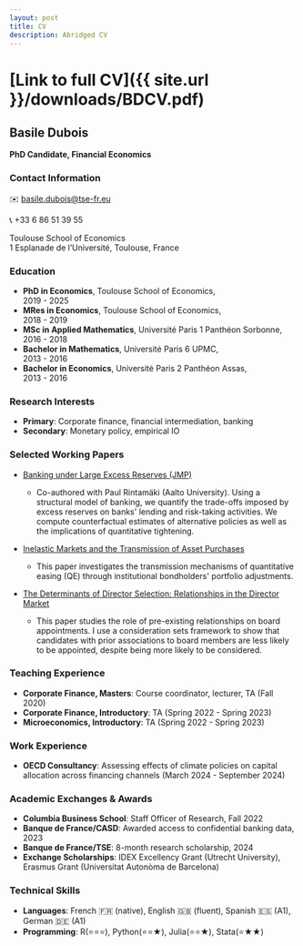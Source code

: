 ```yaml
---
layout: post
title: CV
description: Abridged CV
---
```


# [Link to full CV]({{ site.url }}/downloads/BDCV.pdf)

## Basile Dubois

**PhD Candidate, Financial Economics**  


### **Contact Information**  

✉️ [basile.dubois@tse-fr.eu](mailto:basile.dubois@tse-fr.eu)

📞 +33 6 86 51 39 55  

Toulouse School of Economics  
1 Esplanade de l’Université, Toulouse, France  

### Education
- **PhD in Economics**, Toulouse School of Economics, \
2019 - 2025  
- **MRes in Economics**, Toulouse School of Economics,  \
2018 - 2019  
- **MSc in Applied Mathematics**, Université Paris 1 Panthéon Sorbonne, \
 2016 - 2018  
- **Bachelor in Mathematics**, Université Paris 6 UPMC,  \
2013 - 2016  
- **Bachelor in Economics**, Université Paris 2 Panthéon Assas, \
 2013 - 2016  

### Research Interests
- **Primary**: Corporate finance, financial intermediation, banking
- **Secondary**: Monetary policy, empirical IO

### Selected Working Papers
- [Banking under Large Excess Reserves (JMP)]()
  - Co-authored with Paul Rintamäki (Aalto University).  Using a structural model of banking, we quantify the trade-offs imposed by excess reserves on banks' lending and risk-taking activities. We compute counterfactual estimates of alternative policies as well as the implications of quantitative tightening.

- [Inelastic Markets and the Transmission of Asset Purchases]()  
  - This paper investigates the transmission mechanisms of quantitative easing (QE) through institutional bondholders' portfolio adjustments. 
 

- [The Determinants of Director Selection: Relationships in the Director Market]()  
  - This paper studies the role of pre-existing relationships on board appointments. I use a consideration sets framework to show that candidates with prior associations to board members are less likely to be appointed, despite being more likely to be considered. 



### Teaching Experience
- **Corporate Finance, Masters**: Course coordinator, lecturer, TA (Fall 2020)
- **Corporate Finance, Introductory**: TA (Spring 2022 - Spring 2023)
- **Microeconomics, Introductory**: TA (Spring 2022 - Spring 2023)

### Work Experience
- **OECD Consultancy**: Assessing effects of climate policies on capital allocation across financing channels (March 2024 - September 2024)


### Academic Exchanges & Awards
- **Columbia Business School**: Staff Officer of Research, Fall 2022
- **Banque de France/CASD**: Awarded access to confidential banking data, 2023
- **Banque de France/TSE**: 8-month research scholarship, 2024
- **Exchange Scholarships**: IDEX Excellency Grant (Utrecht University), Erasmus Grant (Universitat Autonòma de Barcelona)

### Technical Skills
- **Languages**: French 🇫🇷 (native), English 🇬🇧 (fluent), Spanish 🇪🇸 (A1), German 🇩🇪 (A1)
- **Programming**: R(⭐⭐⭐), Python(⭐⭐★), Julia(⭐⭐★), Stata(⭐★★)
